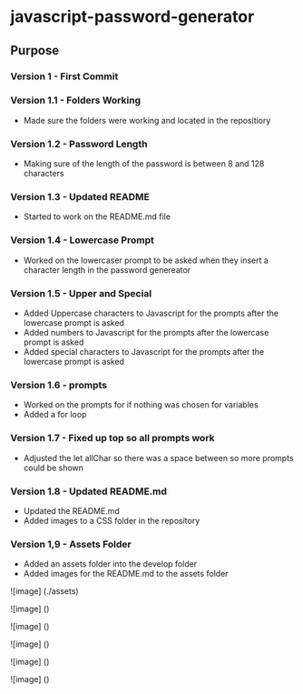 # javascript-password-generator

## Purpose


### Version 1 - First Commit

### Version 1.1 - Folders Working
* Made sure the folders were working and located in the repositiory

### Version 1.2 - Password Length
* Making sure of the length of the password is between 8 and 128 characters

### Version 1.3 - Updated README
* Started to work on the README.md file

### Version 1.4 - Lowercase Prompt
* Worked on the lowercaser prompt to be asked when they insert a character length in the password genereator

### Version 1.5 - Upper and Special
* Added Uppercase characters to Javascript for the prompts after the lowercase prompt is asked
* Added numbers to Javascript for the prompts after the lowercase prompt is asked
* Added special characters to Javascript for the prompts after the lowercase prompt is asked

### Version 1.6 - prompts
* Worked on the prompts for if nothing was chosen for variables
* Added a for loop

### Version 1.7 - Fixed up top so all prompts work
* Adjusted the let allChar so there was a space between so more prompts could be shown

### Version 1.8 - Updated README.md
* Updated the README.md
* Added images to a CSS folder in the repository

### Version 1,9 - Assets Folder
* Added an assets folder into the develop folder
* Added images for the README.md to the assets folder

![image] (./assets)

![image] ()

![image] ()

![image] ()

![image] ()

![image] ()